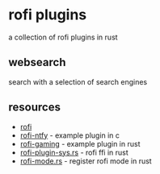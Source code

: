 # rofi plugins
a collection of rofi plugins in rust

## websearch
search with a selection of search engines

## resources
- [rofi](https://github.com/davatorium/rofi)
- [rofi-ntfy](https://git.sr.ht/~qball/rofi-ntfy) - example plugin in c
- [rofi-gaming](https://github.com/Rolv-Apneseth/rofi-games) - example plugin in rust
- [rofi-plugin-sys.rs](https://github.com/SabrinaJewson/rofi-plugin-sys.rs) - rofi ffi in rust
- [rofi-mode.rs](https://github.com/SabrinaJewson/rofi-mode.rs) - register rofi mode in rust

